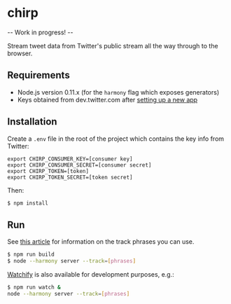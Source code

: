 # chirp

 -- Work in progress! --

Stream tweet data from Twitter's public stream all the way through to the browser.


## Requirements

 * Node.js version 0.11.x (for the `harmony` flag which exposes generators)
 * Keys obtained from dev.twitter.com after [setting up a new app](https://apps.twitter.com/app/new)


## Installation

Create a `.env` file in the root of the project which contains the key info from Twitter:

```
export CHIRP_CONSUMER_KEY=[consumer key]
export CHIRP_CONSUMER_SECRET=[consumer secret]
export CHIRP_TOKEN=[token]
export CHIRP_TOKEN_SECRET=[token secret]
```

Then:

```sh
$ npm install
```


## Run

See [this article](https://dev.twitter.com/docs/streaming-apis/parameters#track) for information on the track phrases you can use.

```sh
$ npm run build
$ node --harmony server --track=[phrases]
```

[Watchify](https://github.com/substack/watchify) is also available for development purposes, e.g.:

```sh
$ npm run watch &
node --harmony server --track=[phrases]
```